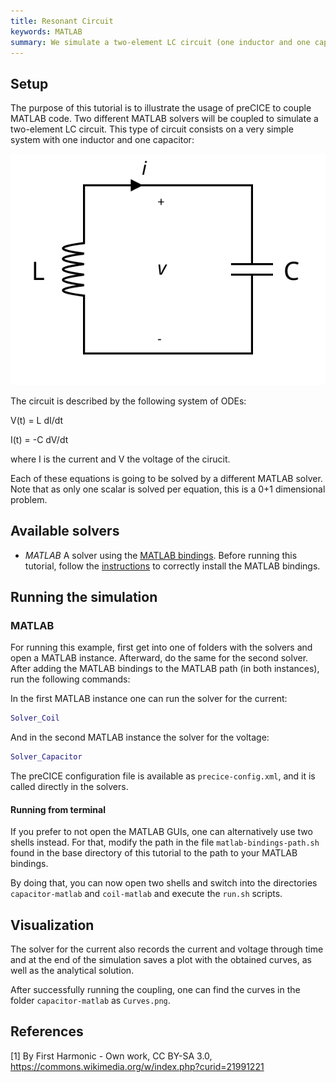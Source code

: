 ```yaml
---
title: Resonant Circuit
keywords: MATLAB
summary: We simulate a two-element LC circuit (one inductor and one capacitor).
---
```



## Setup

The purpose of this tutorial is to illustrate the usage of preCICE to couple MATLAB code. Two different MATLAB solvers will be coupled to simulate a two-element LC circuit. This type of circuit consists on a very simple system with one inductor and one capacitor:

![LC circuit diagram [1]](images/tutorials-resonant-circuit-diagram.svg)

The circuit is described by the following system of ODEs:

V(t) = L dI/dt

I(t) = -C dV/dt

where I is the current and V the voltage of the cirucit.

Each of these equations is going to be solved by a different MATLAB solver. Note that as only one scalar is solved per equation, this is a 0+1 dimensional problem.

## Available solvers

* <em>MATLAB</em> A solver using the [MATLAB bindings](https://github.com/precice/matlab-bindings).
 Before running this tutorial, follow the [instructions](https://github.com/precice/matlab-bindings?tab=readme-ov-file#matlab-bindings) to correctly install the MATLAB bindings.

## Running the simulation

### MATLAB

For running this example, first get into one of folders with the solvers and open a MATLAB instance.
Afterward, do the same for the second solver.
After adding the MATLAB bindings to the MATLAB path (in both instances), run the following commands:

In the first MATLAB instance one can run the solver for the current:

```MATLAB
Solver_Coil
```

And in the second MATLAB instance the solver for the voltage:

```MATLAB
Solver_Capacitor
```

The preCICE configuration file is available as `precice-config.xml`, and it is called directly in the solvers.

#### Running from terminal

If you prefer to not open the MATLAB GUIs, one can alternatively use two shells instead.
For that, modify the path in the file `matlab-bindings-path.sh` found in the base directory of this tutorial to the path to your MATLAB bindings.

By doing that, you can now open two shells and switch into the directories `capacitor-matlab` and `coil-matlab` and execute the `run.sh` scripts.

## Visualization

The solver for the current also records the current and voltage through time and at the end of the simulation saves a plot with the obtained curves, as well as the analytical solution.

After successfully running the coupling, one can find the curves in the folder `capacitor-matlab` as `Curves.png`.

## References

[1] By First Harmonic - Own work, CC BY-SA 3.0, https://commons.wikimedia.org/w/index.php?curid=21991221
